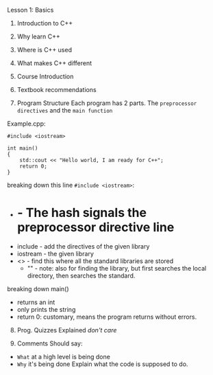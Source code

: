 Lesson 1: Basics
1. Introduction to C++
2. Why learn C++
3. Where is C++ used
4. What makes C++ different
5. Course Introduction
6. Textbook recommendations

7. Program Structure
Each program has 2 parts. The `preprocessor directives` and the `main function`

Example.cpp:
```
#include <iostream>

int main()
{
    std::cout << "Hello world, I am ready for C++";
    return 0;
}
```

breaking down this line `#include <iostream>`:
- # - The hash signals the preprocessor directive line
- include - add the directives of the given library
- iostream - the given library
- <> - find this where all the standard libraries are stored
    - "" - note: also for finding the library, but first searches the local directory, then searches the standard.

breaking down main()
- returns an int
- only prints the string
- return 0: customary, means the program returns without errors.

8. Prog. Quizzes Explained
_don't care_

9. Comments
Should say:
- `What` at a high level is being done
- `Why` it's being done
Explain what the code is supposed to do.
